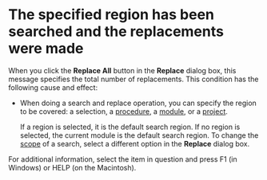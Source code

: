 
# The specified region has been searched and the replacements were made

When you click the  **Replace All** button in the **Replace** dialog box, this message specifies the total number of replacements. This condition has the following cause and effect:



- When doing a search and replace operation, you can specify the region to be covered: a selection, a [procedure](b8bdf64f-5920-1ae9-16d0-b26d09524a30.md), a [module](b8bdf64f-5920-1ae9-16d0-b26d09524a30.md), or a [project](b8bdf64f-5920-1ae9-16d0-b26d09524a30.md).
    
    If a region is selected, it is the default search region. If no region is selected, the current module is the default search region. To change the [scope](b8bdf64f-5920-1ae9-16d0-b26d09524a30.md) of a search, select a different option in the **Replace** dialog box.
    

For additional information, select the item in question and press F1 (in Windows) or HELP (on the Macintosh).
